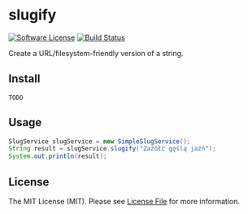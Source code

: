 # slugify

[![Software License][ico-license]](LICENSE.md)
[![Build Status][ico-travis]][link-travis]

Create a URL/filesystem-friendly version of a string.

## Install

```
TODO
```

## Usage

``` java
SlugService slugService = new SimpleSlugService();
String result = slugService.slugify("Zażółć gęślą jaźń");
System.out.println(result);
```
## License

The MIT License (MIT). Please see [License File](LICENSE.md) for more information.

[ico-license]: https://img.shields.io/badge/license-MIT-brightgreen.svg?style=flat-square
[ico-travis]: https://img.shields.io/travis/:vendor/slugify/master.svg?style=flat-square

[link-travis]: https://travis-ci.org/:vendor/slugify